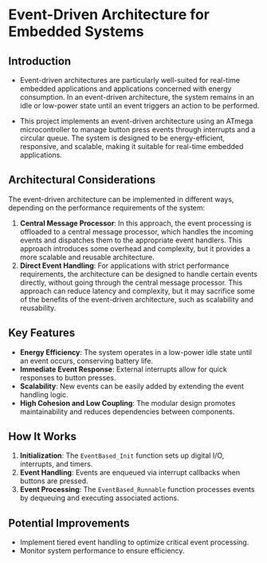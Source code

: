 # Event-Driven Architecture for Embedded Systems

## Introduction

- Event-driven architectures are particularly well-suited for real-time embedded applications and applications concerned with energy consumption. In an event-driven architecture, the system remains in an idle or low-power state until an event triggers an action to be performed.

- This project implements an event-driven architecture using an ATmega microcontroller to manage button press events through interrupts and a circular queue. The system is designed to be energy-efficient, responsive, and scalable, making it suitable for real-time embedded applications.
## Architectural Considerations

The event-driven architecture can be implemented in different ways, depending on the performance requirements of the system:

1. **Central Message Processor**: In this approach, the event processing is offloaded to a central message processor, which handles the incoming events and dispatches them to the appropriate event handlers. This approach introduces some overhead and complexity, but it provides a more scalable and reusable architecture.
2. **Direct Event Handling**: For applications with strict performance requirements, the architecture can be designed to handle certain events directly, without going through the central message processor. This approach can reduce latency and complexity, but it may sacrifice some of the benefits of the event-driven architecture, such as scalability and reusability.

## Key Features

- **Energy Efficiency**: The system operates in a low-power idle state until an event occurs, conserving battery life.
- **Immediate Event Response**: External interrupts allow for quick responses to button presses.
- **Scalability**: New events can be easily added by extending the event handling logic.
- **High Cohesion and Low Coupling**: The modular design promotes maintainability and reduces dependencies between components.

## How It Works

1. **Initialization**: The `EventBased_Init` function sets up digital I/O, interrupts, and timers.
2. **Event Handling**: Events are enqueued via interrupt callbacks when buttons are pressed.
3. **Event Processing**: The `EventBased_Runnable` function processes events by dequeuing and executing associated actions.

## Potential Improvements

- Implement tiered event handling to optimize critical event processing.
- Monitor system performance to ensure efficiency.
